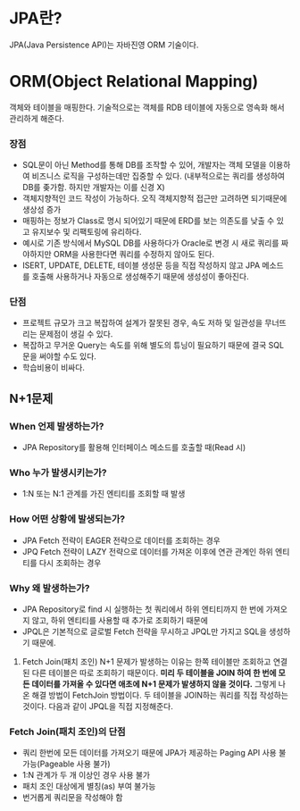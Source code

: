 # JPA란?
JPA(Java Persistence API)는 자바진영 ORM 기술이다. 

# ORM(Object Relational Mapping)
객체와 테이블을 매핑한다. 기술적으로는 객체를 RDB 테이블에 자동으로 영속화 해서 관리하게 해준다.

### 장점
- SQL문이 아닌 Method를 통해 DB를 조작할 수 있어, 개발자는 객체 모델을 이용하여 비즈니스 로직을 구성하는데만 집중할 수 있다.
(내부적으로는 쿼리를 생성하여 DB를 좆가함. 하지만 개발자는 이를 신경 X)
- 객체지향적인 코드 작성이 가능하다. 오직 객체지향적 접근만 고려하면 되기때문에 생상성 증가
- 매핑하는 정보가 Class로 명시 되어있기 때문에 ERD를 보는 의존도를 낮출 수 있고 유지보수 및 리팩토링에 유리하다.
- 예시로 기존 방식에서 MySQL DB를 사용하다가 Oracle로 변경 시 새로 쿼리를 짜야하지만 ORM을 사용한다면 쿼리를 수정하지 않아도 된다.
- ISERT, UPDATE, DELETE, 테이블 생성문 등을 직접 작성하지 않고 JPA 메소드를 호출해 사용하거나 자동으로 생성해주기 때문에 생성성이 좋아진다.

### 단점
- 프로젝트 규모가 크고 복잡하여 설계가 잘못된 경우, 속도 저하 및 일관성을 무너뜨리는 문제점이 생길 수 있다.
- 복잡하고 무거운 Query는 속도를 위해 별도의 튜닝이 필요하기 때문에 결국 SQL문을 써야할 수도 있다.
- 학습비용이 비싸다.

## N+1문제
### When 언제 발생하는가?
- JPA Repository를 활용해 인터페이스 메소드를 호출할 때(Read 시)

### Who 누가 발생시키는가?
- 1:N 또는 N:1 관계를 가진 엔티티를 조회할 때 발생

### How 어떤 상황에 발생되는가?
- JPA Fetch 전략이 EAGER 전략으로 데이터를 조회하는 경우
- JPQ Fetch 전략이 LAZY 전략으로 데이터를 가져온 이후에 연관 관계인 하위 엔티티를 다시 조회하는 경우

### Why 왜 발생하는가?
- JPA Repository로 find 시 실행하는 첫 쿼리에서 하위 엔티티까지 한 번에 가져오지 않고, 하위 엔티티를 사용할 때 추가로 조회하기 때문에
- JPQL은 기본적으로 글로벌 Fetch 전략을 무시하고 JPQL만 가지고 SQL을 생성하기 때문에.

1. Fetch Join(패치 조인)
N+1 문제가 발생하는 이유는 한쪽 테이블만 조회하고 연결된 다른 테이블은 따로 조회하기 때문이다. 
**미리 두 테이블을 JOIN 하여 한 번에 모든 데이터를 가져올 수 있다면 애초에 N+1 문제가 발생하지 않을 것이다.**
그렇게 나온 해결 방법이 FetchJoin 방법이다.
두 테이블을 JOIN하는 쿼리를 직접 작성하는 것이다.
다음과 같이 JPQL을 직접 지정해준다.

### Fetch Join(패치 조인)의 단점
- 쿼리 한번에 모든 데이터를 가져오기 때문에 JPA가 제공하는 Paging API 사용 불가능(Pageable 사용 불가)
- 1:N 관계가 두 개 이상인 경우 사용 불가
- 패치 조인 대상에게 별칭(as) 부여 불가능
- 번거롭게 쿼리문을 작성해야 함